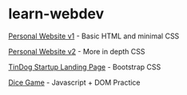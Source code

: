 # learn-webdev
[Personal Website v1](https://theharrychen.github.io/learn-webdev/personal-site-v1/) - Basic HTML and minimal CSS

[Personal Website v2](https://theharrychen.github.io/learn-webdev/personal-site-v2/) - More in depth CSS

[TinDog Startup Landing Page](https://theharrychen.github.io/learn-webdev/tindog/) - Bootstrap CSS

[Dice Game](https://theharrychen.github.io/learn-webdev/dice-game/) - Javascript + DOM Practice
